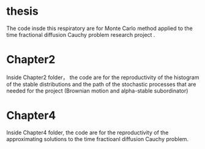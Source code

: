 # thesis
The code insde this respiratory are for Monte Carlo method applied to the time fractional diffusion Cauchy problem research project .

# Chapter2
Inside Chapter2 folder， the code are for the reproductivity of the histogram of the stable distributions and the path of the stochastic processes that are needed for the project (Brownian motion and alpha-stable subordinator)

# Chapter4
Inside Chapter4 folder, the code are for the reproductivity of the approximating solutions to the time fractioanl diffusion Cauchy problem.
